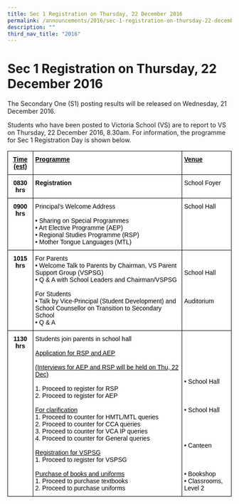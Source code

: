 ```yaml
---
title: Sec 1 Registration on Thursday, 22 December 2016
permalink: /announcements/2016/sec-1-registration-on-thursday-22-december-2016/
description: ""
third_nav_title: "2016"
---
```

# **Sec 1 Registration on Thursday, 22 December 2016**

The Secondary One (S1) posting results will be released on Wednesday, 21 December 2016.

Students who have been posted to Victoria School (VS) are to report to VS on Thursday, 22 December 2016, 8.30am. For information, the programme for Sec 1 Registration Day is shown below.


<table style="border-collapse:collapse;border-spacing:0" class="tg"><thead><tr><th style="background-color:#FFF;border-color:#000000;border-style:solid;border-width:1px;color:#000000;font-family:Arial, sans-serif;font-size:14px;font-weight:bold;overflow:hidden;padding:10px 5px;text-align:center;text-decoration:underline;vertical-align:top;word-break:normal">Time (est)</th><th style="background-color:#FFF;border-color:#000000;border-style:solid;border-width:1px;color:#000000;font-family:Arial, sans-serif;font-size:14px;font-weight:bold;overflow:hidden;padding:10px 5px;text-align:left;text-decoration:underline;vertical-align:top;word-break:normal">Programme</th><th style="background-color:#FFF;border-color:black;border-style:solid;border-width:1px;color:#000000;font-family:Arial, sans-serif;font-size:14px;font-weight:bold;overflow:hidden;padding:10px 5px;text-align:left;text-decoration:underline;vertical-align:top;word-break:normal">Venue</th></tr></thead><tbody><tr><td style="background-color:#FFF;border-color:#000000;border-style:solid;border-width:1px;color:#000000;font-family:Arial, sans-serif;font-size:14px;font-weight:bold;overflow:hidden;padding:10px 5px;text-align:center;vertical-align:top;word-break:normal"><span style="font-weight:bold">0830 hrs</span></td><td style="background-color:#FFF;border-color:#000000;border-style:solid;border-width:1px;color:#000000;font-family:Arial, sans-serif;font-size:14px;font-weight:bold;overflow:hidden;padding:10px 5px;text-align:left;vertical-align:top;word-break:normal"><span style="font-weight:bold">Registration</span></td><td style="background-color:#FFF;border-color:black;border-style:solid;border-width:1px;color:#000000;font-family:Arial, sans-serif;font-size:14px;overflow:hidden;padding:10px 5px;text-align:left;vertical-align:top;word-break:normal">School Foyer</td></tr><tr><td style="background-color:#FFF;border-color:#000000;border-style:solid;border-width:1px;color:#000000;font-family:Arial, sans-serif;font-size:14px;font-weight:bold;overflow:hidden;padding:10px 5px;text-align:center;vertical-align:top;word-break:normal"><span style="font-weight:bold">0900 hrs</span></td><td style="background-color:#FFF;border-color:#000000;border-style:solid;border-width:1px;color:#000000;font-family:Arial, sans-serif;font-size:14px;overflow:hidden;padding:10px 5px;text-align:left;vertical-align:top;word-break:normal">Principal’s Welcome Address<br><br>• Sharing on Special Programmes<br>• Art Elective Programme (AEP)<br>• Regional Studies Programme (RSP)<br>• Mother Tongue Languages (MTL)</td><td style="background-color:#FFF;border-color:black;border-style:solid;border-width:1px;color:#000000;font-family:Arial, sans-serif;font-size:14px;overflow:hidden;padding:10px 5px;text-align:left;vertical-align:top;word-break:normal">School Hall</td></tr><tr><td style="background-color:#FFF;border-color:#000000;border-style:solid;border-width:1px;color:#000000;font-family:Arial, sans-serif;font-size:14px;font-weight:bold;overflow:hidden;padding:10px 5px;text-align:center;vertical-align:top;word-break:normal"><span style="font-weight:bold">1015 hrs</span></td><td style="background-color:#FFF;border-color:#000000;border-style:solid;border-width:1px;color:#000000;font-family:Arial, sans-serif;font-size:14px;overflow:hidden;padding:10px 5px;text-align:left;vertical-align:top;word-break:normal">For Parents<br>• Welcome Talk to Parents by Chairman, VS Parent Support Group (VSPSG)<br>• Q &amp; A with School Leaders and Chairman/VSPSG<br><br>For Students<br>• Talk by Vice-Principal (Student Development) and School Counsellor on Transition to Secondary School<br>• Q &amp; A</td><td style="background-color:#FFF;border-color:black;border-style:solid;border-width:1px;color:#000000;font-family:Arial, sans-serif;font-size:14px;overflow:hidden;padding:10px 5px;text-align:left;vertical-align:top;word-break:normal"> <br><br>School Hall<br> <br> <br> <br>Auditorium</td></tr><tr><td style="background-color:#FFF;border-color:black;border-style:solid;border-width:1px;color:#000000;font-family:Arial, sans-serif;font-size:14px;font-weight:bold;overflow:hidden;padding:10px 5px;text-align:center;vertical-align:top;word-break:normal"><span style="font-weight:bold">1130 hrs</span></td><td style="background-color:#FFF;border-color:black;border-style:solid;border-width:1px;color:#000000;font-family:Arial, sans-serif;font-size:14px;overflow:hidden;padding:10px 5px;text-align:left;vertical-align:top;word-break:normal">Students join parents in school hall<br><br><span style="text-decoration:underline">Application for RSP and AEP</span><br><br><span style="text-decoration:underline">(Interviews for AEP and RSP will be held on Thu, 22 Dec)</span><br><br>1. Proceed to register for RSP<br>2. Proceed to register for AEP<br><br><span style="text-decoration:underline">For clarification</span><br>1. Proceed to counter for HMTL/MTL queries<br>2. Proceed to counter for CCA queries<br>3. Proceed to counter for VCA IP queries<br>4. Proceed to counter for General queries<br><br><span style="text-decoration:underline">Registration for VSPSG</span><br>1. Proceed to register for VSPSG<br><br><span style="text-decoration:underline">Purchase of books and uniforms</span><br>1. Proceed to purchase textbooks<br>2. Proceed to purchase uniforms</td><td style="background-color:#FFF;border-color:black;border-style:solid;border-width:1px;color:#000000;font-family:Arial, sans-serif;font-size:14px;overflow:hidden;padding:10px 5px;text-align:left;vertical-align:top;word-break:normal"> <br><br> <br><br><br> <br>• School Hall<br> <br><br><br>• School Hall<br> <br> <br><br><br>• Canteen<br> <br><br><br>• Bookshop<br>• Classrooms, Level 2</td></tr></tbody></table>